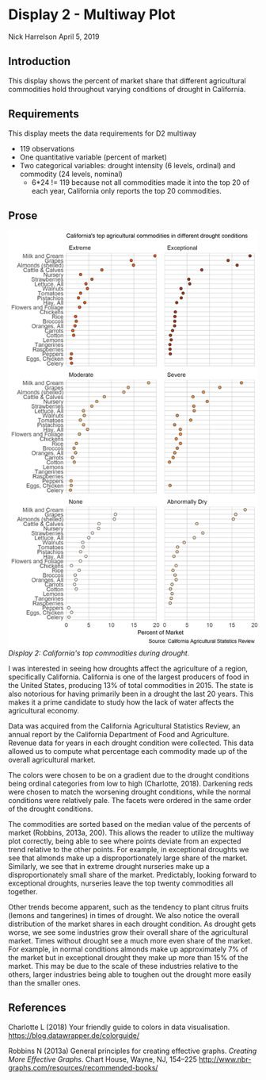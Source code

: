 Display 2 - Multiway Plot
================
Nick Harrelson
April 5, 2019

Introduction
------------

This display shows the percent of market share that different agricultural commodities hold throughout varying conditions of drought in California.

Requirements
------------

This display meets the data requirements for D2 multiway

-   119 observations
-   One quantitative variable (percent of market)
-   Two categorical variables: drought intensity (6 levels, ordinal) and commodity (24 levels, nominal)
    -   6\*24 != 119 because not all commodities made it into the top 20 of each year, California only reports the top 20 commodities.

Prose
-----

<img src="../figures/multiway-d2.png" width="1800" /> *Display 2: California's top commodities during drought.*

I was interested in seeing how droughts affect the agriculture of a region, specifically California. California is one of the largest producers of food in the United States, producing 13% of total commodities in 2015. The state is also notorious for having primarily been in a drought the last 20 years. This makes it a prime candidate to study how the lack of water affects the agricultural economy.

Data was acquired from the California Agricultural Statistics Review, an annual report by the California Department of Food and Agriculture. Revenue data for years in each drought condition were collected. This data allowed us to compute what percentage each commodity made up of the overall agricultural market.

The colors were chosen to be on a gradient due to the drought conditions being ordinal categories from low to high (Charlotte, 2018). Darkening reds were chosen to match the worsening drought conditions, while the normal conditions were relatively pale. The facets were ordered in the same order of the drought conditions.

The commodities are sorted based on the median value of the percents of market (Robbins, 2013a, 200). This allows the reader to utilize the multiway plot correctly, being able to see where points deviate from an expected trend relative to the other points. For example, in exceptional droughts we see that almonds make up a disproportionately large share of the market. Similarly, we see that in extreme drought nurseries make up a disproportionately small share of the market. Predictably, looking forward to exceptional droughts, nurseries leave the top twenty commodities all together.

Other trends become apparent, such as the tendency to plant citrus fruits (lemons and tangerines) in times of drought. We also notice the overall distribution of the market shares in each drought condition. As drought gets worse, we see some industries grow their overall share of the agricultural market. Times without drought see a much more even share of the market. For example, in normal conditions almonds make up approximately 7% of the market but in exceptional drought they make up more than 15% of the market. This may be due to the scale of these industries relative to the others, larger industries being able to toughen out the drought more easily than the smaller ones.

References
----------

Charlotte L (2018) Your friendly guide to colors in data visualisation. <https://blog.datawrapper.de/colorguide/>

Robbins N (2013a) General principles for creating effective graphs. *Creating More Effective Graphs*. Chart House, Wayne, NJ, 154–225 <http://www.nbr-graphs.com/resources/recommended-books/>
